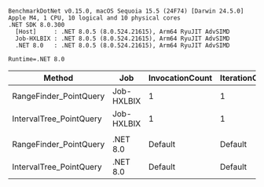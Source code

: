 ```

BenchmarkDotNet v0.15.0, macOS Sequoia 15.5 (24F74) [Darwin 24.5.0]
Apple M4, 1 CPU, 10 logical and 10 physical cores
.NET SDK 8.0.300
  [Host]     : .NET 8.0.5 (8.0.524.21615), Arm64 RyuJIT AdvSIMD
  Job-HXLBIX : .NET 8.0.5 (8.0.524.21615), Arm64 RyuJIT AdvSIMD
  .NET 8.0   : .NET 8.0.5 (8.0.524.21615), Arm64 RyuJIT AdvSIMD

Runtime=.NET 8.0  

```
| Method                  | Job        | InvocationCount | IterationCount | LaunchCount | UnrollFactor | WarmupCount | Mean       | Error     | StdDev    | Ratio |
|------------------------ |----------- |---------------- |--------------- |------------ |------------- |------------ |-----------:|----------:|----------:|------:|
| RangeFinder_PointQuery  | Job-HXLBIX | 1               | 1              | 1           | 1            | 1           |  98.791 μs |        NA | 0.0000 μs |  0.73 |
| IntervalTree_PointQuery | Job-HXLBIX | 1               | 1              | 1           | 1            | 1           | 136.042 μs |        NA | 0.0000 μs |  1.00 |
|                         |            |                 |                |             |              |             |            |           |           |       |
| RangeFinder_PointQuery  | .NET 8.0   | Default         | Default        | Default     | 16           | Default     |   2.583 μs | 0.0150 μs | 0.0133 μs |  0.13 |
| IntervalTree_PointQuery | .NET 8.0   | Default         | Default        | Default     | 16           | Default     |  19.382 μs | 0.1251 μs | 0.1170 μs |  1.00 |
